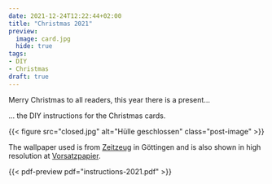```yaml
---
date: 2021-12-24T12:22:44+02:00
title: "Christmas 2021"
preview:
  image: card.jpg
  hide: true
tags:
- DIY
- Christmas
draft: true
---
```


Merry Christmas to all readers, this year there is a present...
<!--more-->

... the DIY instructions for the Christmas cards.

{{< figure src="closed.jpg" alt="Hülle geschlossen" class="post-image" >}}

The wallpaper used is from [Zeitzeug](http://zeitzeug.de/) in Göttingen and is also shown in high resolution at [Vorsatzpapier](https://vorsatzpapier.projektemacher.org/post/tapete-16/).

{{< pdf-preview pdf="instructions-2021.pdf" >}}
